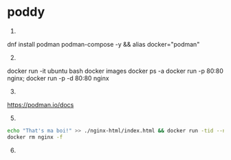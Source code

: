 # poddy

1. 
dnf install podman podman-compose -y && alias docker="podman"

2.
docker run -it ubuntu bash
docker images 
docker ps -a
docker run -p 80:80 nginx;  docker run -p -d 80:80 nginx

3.
https://podman.io/docs

5.

```bash
echo "That's ma boi!" >> ./nginx-html/index.html && docker run -tid --name nginx docker.io/nginx:1.27 -p 25001:80 -v ./nginx-html:/usr/share/html/ && curl http://localhost:25001 
docker rm nginx -f
```

6.

